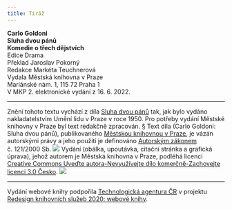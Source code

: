 ```yaml
---
title: Tiráž
---
```


**Carlo Goldoni    
Sluha dvou pánů**  
**Komedie o třech dějstvích**  
Edice Drama  
Překlad Jaroslav Pokorný  
Redakce Markéta Teuchnerová  
Vydala Městská knihovna v Praze  
Mariánské nám. 1, 115 72 Praha 1  
V MKP 2. elektronické vydání z 16. 6. 2022.

***

Znění tohoto textu vychází z díla [Sluha dvou pánů](https://search.mlp.cz/cz/titul/sluha-dvou-panu/176203/#book-content) tak, jak bylo vydáno nakladatelstvím Umění lidu v Praze v roce 1950. Pro potřeby vydání Městské knihovny v Praze byl text redakčně zpracován.
§
Text díla (Carlo Goldoni: Sluha dvou pánů), publikovaného [Městskou knihovnou v Praze](https://www.mlp.cz/cz/), je vázán autorskými právy a jeho použití je definováno [Autorským zákonem](https://www.mkcr.cz/predpisy-zakonu-709.html) č. 121/2000 Sb.
![](../Images/image001.jpg)
Vydání (obálka, upoutávka, citační stránka a grafická úprava), jehož autorem je Městská knihovna v Praze, podléhá licenci [Creative Commons Uveďte autora-Nevyužívejte dílo komerčně-Zachovejte licenci 3.0 Česko](https://creativecommons.org/licenses/by-nc-sa/3.0/cz/).
![](../Images/image004.jpg)

***

Vydání webové knihy podpořila [Technologická agentura ČR](https://www.tacr.cz/) v projektu [Redesign knihovních služeb 2020: webové knihy](https://starfos.tacr.cz/cs/project/TL04000391).